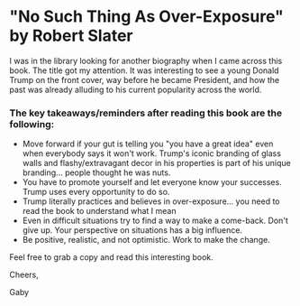 # "No Such Thing As Over-Exposure" by Robert Slater

I was in the library looking for another biography when I came across this book. The title got my attention. 
It was interesting to see a young Donald Trump on the front cover, way before he became President, and how the past was already alluding to his current popularity across the world.

### The key takeaways/reminders after reading this book are the following:
- Move forward if your gut is telling you "you have a great idea" even when everybody says it won't work. Trump's iconic branding of glass walls
and flashy/extravagant decor in his properties is part of his unique branding... people thought he was nuts.
- You have to promote yourself and let everyone know your successes. Trump uses every opportunity to do so.
- Trump literally practices and believes in over-exposure... you need to read the book to understand what I mean
- Even in difficult situations try to find a way to make a come-back. Don't give up. Your perspective on situations has a big influence.
- Be positive, realistic, and not optimistic. Work to make the change.

Feel free to grab a copy and read this interesting book.

Cheers,

Gaby
